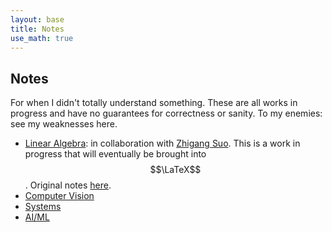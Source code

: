 ```yaml
---
layout: base
title: Notes
use_math: true
---
```


## Notes

For when I didn't totally understand something. These are all works in progress and have no guarantees for correctness or sanity. To my enemies: see my weaknesses here.

- [Linear Algebra](linear-algebra): in collaboration with [Zhigang Suo](http://www.seas.harvard.edu/suo/). This is a work in progress that will eventually be brought into $$\LaTeX$$. Original notes [here](http://imechanica.org/node/19709).
- [Computer Vision](vision)
- [Systems](systems)
- [AI/ML](aiml)
